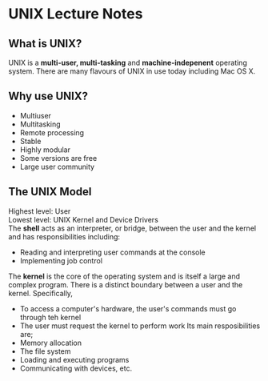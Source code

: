 # UNIX Lecture Notes

## What is UNIX?
UNIX is a **multi-user, multi-tasking** and **machine-indepenent** operating system.  There are many flavours of UNIX in use today including Mac OS X.

## Why use UNIX?
* Multiuser
* Multitasking
* Remote processing
* Stable
* Highly modular
* Some versions are free
* Large user community

## The UNIX Model
Highest level: User <br>
Lowest level: UNIX Kernel and Device Drivers <br>
The **shell** acts as an interpreter, or bridge, between the user and the kernel and has responsibilities including:
* Reading and interpreting user commands at the console
* Implementing job control

The **kernel** is the core of the operating system and is itself a large and complex program.  There is a distinct boundary between a user and the kernel.  Specifically,
* To access a computer's hardware, the user's commands must go through teh kernel
* The user must request the kernel to perform work
Its main resposibilities are;
* Memory allocation
* The file system
* Loading and executing programs
* Communicating with devices, etc.


